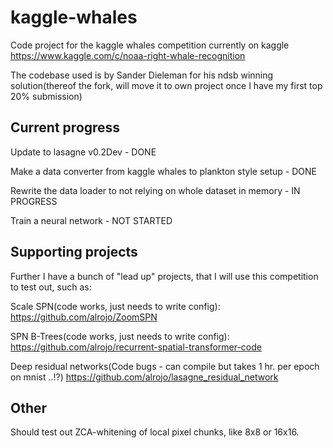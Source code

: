 # kaggle-whales
Code project for the kaggle whales competition currently on kaggle
https://www.kaggle.com/c/noaa-right-whale-recognition

The codebase used is by Sander Dieleman for his ndsb winning solution(thereof the fork, will move it to own project once I have my first top 20% submission)

## Current progress

Update to lasagne v0.2Dev - DONE

Make a data converter from kaggle whales to plankton style setup - DONE

Rewrite the data loader to not relying on whole dataset in memory - IN PROGRESS

Train a neural network - NOT STARTED

## Supporting projects

Further I have a bunch of "lead up" projects, that I will use this competition to test out, such as:

Scale SPN(code works, just needs to write config):
https://github.com/alrojo/ZoomSPN

SPN B-Trees(code works, just needs to write config):
https://github.com/alrojo/recurrent-spatial-transformer-code

Deep residual networks(Code bugs - can compile but takes 1 hr. per epoch on mnist ..!?)
https://github.com/alrojo/lasagne_residual_network

## Other
Should test out ZCA-whitening of local pixel chunks, like 8x8 or 16x16.
